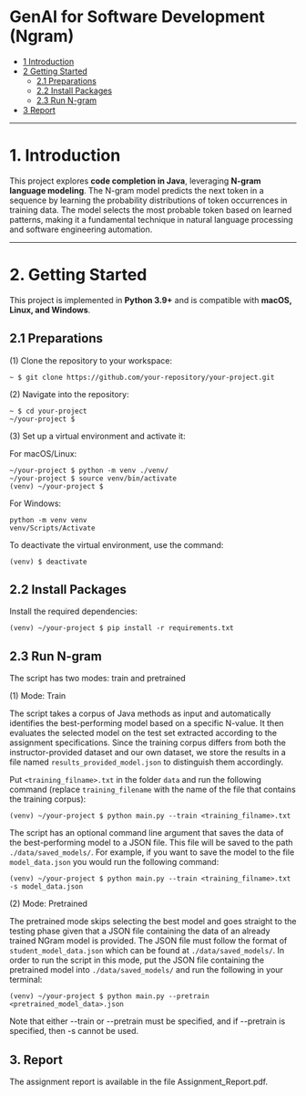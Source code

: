 # GenAI for Software Development (Ngram)

* [1 Introduction](#1-introduction)  
* [2 Getting Started](#2-getting-started)  
  * [2.1 Preparations](#21-preparations)  
  * [2.2 Install Packages](#22-install-packages)  
  * [2.3 Run N-gram](#23-run-n-gram)  
* [3 Report](#3-report)  

---

# **1. Introduction**  
This project explores **code completion in Java**, leveraging **N-gram language modeling**. The N-gram model predicts the next token in a sequence by learning the probability distributions of token occurrences in training data. The model selects the most probable token based on learned patterns, making it a fundamental technique in natural language processing and software engineering automation.  

---

# **2. Getting Started**  

This project is implemented in **Python 3.9+** and is compatible with **macOS, Linux, and Windows**.  

## **2.1 Preparations**  

(1) Clone the repository to your workspace:  
```shell
~ $ git clone https://github.com/your-repository/your-project.git
```

(2) Navigate into the repository:
```
~ $ cd your-project
~/your-project $
```

(3) Set up a virtual environment and activate it:

For macOS/Linux:
```
~/your-project $ python -m venv ./venv/
~/your-project $ source venv/bin/activate
(venv) ~/your-project $ 
```

For Windows:
```
python -m venv venv
venv/Scripts/Activate
```

To deactivate the virtual environment, use the command:
```
(venv) $ deactivate
```


## **2.2 Install Packages**

Install the required dependencies:
```
(venv) ~/your-project $ pip install -r requirements.txt
```

## **2.3 Run N-gram**

The script has two modes: train and pretrained

(1) Mode: Train

The script takes a corpus of Java methods as input and automatically identifies the best-performing model based on a specific N-value. It then evaluates the selected model on the test set extracted according to the assignment specifications.
Since the training corpus differs from both the instructor-provided dataset and our own dataset, we store the results in a file named `results_provided_model.json` to distinguish them accordingly.

Put `<training_filname>.txt` in the folder `data` and run the following command (replace `training_filename` with the name of the file that contains the training corpus):
```
(venv) ~/your-project $ python main.py --train <training_filname>.txt
```

The script has an optional command line argument that saves the data of the best-performing model to a JSON file. This file will be saved to the path `./data/saved_models/`. For example, if you want to save the model to the file `model_data.json` you would run the following command:
```
(venv) ~/your-project $ python main.py --train <training_filname>.txt -s model_data.json
```
(2) Mode: Pretrained

The pretrained mode skips selecting the best model and goes straight to the testing phase given that a JSON file containing the data of an already trained NGram model is provided. The JSON file must follow the format of `student_model_data.json` which can be found at `./data/saved_models/`. In order to run the script in this mode, put the JSON file containing the pretrained model into  `./data/saved_models/` and run the following in your terminal:

```
(venv) ~/your-project $ python main.py --pretrain <pretrained_model_data>.json
```

Note that either --train or --pretrain must be specified, and if --pretrain is specified, then -s cannot be used.

## 3. Report
The assignment report is available in the file Assignment_Report.pdf.


